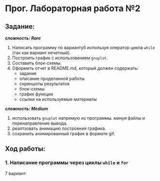 # Прог. Лабораторная работа №2
## Задание:
___сложность: Rare___     
1. Написать программу по вариантуб используя оператор цикла ```while``` (так как вариант нечетный).
2. Построить график с использованием ```gnuplot```.
3. Составить блок-схемы.
4. Оформить отчет в README.md, который должен содержать:
   - задание
   - описание проделанной работы
   - скриншоты результатов
   - блок-схемы
   - график функции
   - ссылки на используемые материалы     
     
___сложность: Medium___
1. использовать ```gnuplot``` напрямую из программы. минуя файлы и перенаправление вывода.
2. реалтзовать анимацию построения графика.
3. сохранить анимированный график в формате gif.

## Ход работы:
### 1. Написание программы через циклы ```while``` и ```for```
7 вариант:   
